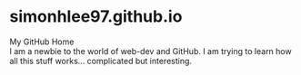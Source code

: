 # simonhlee97.github.io
My GitHub Home<br>
I am a newbie to the world of web-dev and GitHub. I am trying to learn how all this stuff works... complicated but interesting.

